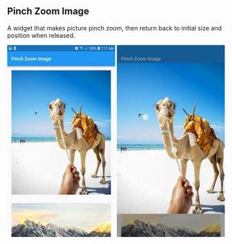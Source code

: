 ## Pinch Zoom Image

A widget that makes picture pinch zoom, then return back to initial size and position when released.

<p>
	<img src="images/pinch_zoom_image1.jpg" width="250" />
	<img src="images/pinch_zoom_image2.jpg" width="250" />
</p>